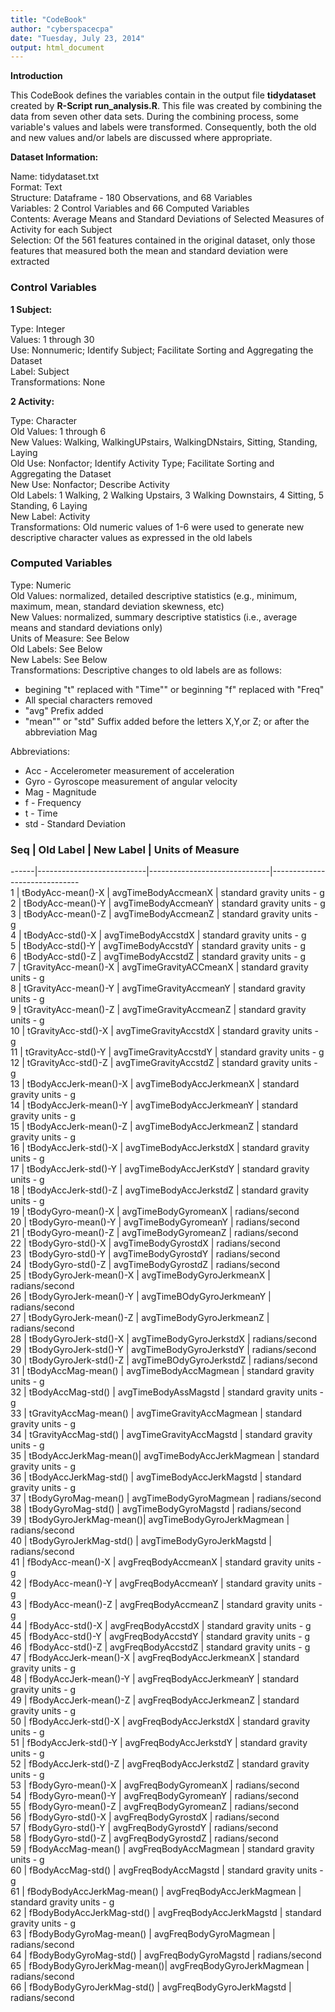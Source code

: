 ```yaml
---
title: "CodeBook"
author: "cyberspacecpa"
date: "Tuesday, July 23, 2014"
output: html_document
---
```


**Introduction**

This CodeBook defines the variables contain in the output file **tidydataset** created by **R-Script run_analysis.R**. This file was created by combining the data from seven other data sets. During the combining process, some variable's values and labels were transformed. Consequently, both the old and new values and/or labels are discussed where appropriate. 


**Dataset Information:**     

Name: tidydataset.txt      
Format: Text     
Structure: Dataframe - 180 Observations, and 68 Variables     
Variables: 2 Control Variables and 66 Computed Variables     
Contents: Average Means and Standard Deviations of Selected Measures of Activity for each Subject     
Selection: Of the 561 features contained in the original dataset, only those features that measured both the mean and standard deviation were extracted     

### Control Variables

**1 Subject:** 

Type: Integer     
Values: 1 through 30     
Use: Nonnumeric; Identify Subject; Facilitate Sorting and Aggregating the Dataset     
Label: Subject     
Transformations: None


**2 Activity:**     

Type: Character     
Old Values: 1 through 6     
New Values: Walking, WalkingUPstairs, WalkingDNstairs, Sitting, Standing, Laying           
Old Use: Nonfactor; Identify Activity Type; Facilitate Sorting and Aggregating the Dataset     
New Use: Nonfactor; Describe Activity     
Old Labels: 1 Walking, 2 Walking Upstairs, 3 Walking Downstairs, 4 Sitting, 5 Standing, 6 Laying     
New Label: Activity     
Transformations: Old numeric values of 1-6 were used to generate new descriptive character values as expressed in the old labels                            

    
### Computed Variables     

Type: Numeric     
Old Values: normalized, detailed descriptive statistics (e.g., minimum, maximum, mean, standard deviation skewness, etc)           
New Values: normalized, summary descriptive statistics (i.e., average means and standard deviations only)     
Units of Measure: See Below     
Old Labels: See Below     
New Labels: See Below     
Transformations: Descriptive changes to old labels are as follows: 

* begining "t" replaced with "Time"" or beginning "f" replaced with "Freq"      
* All special characters removed     
* "avg" Prefix added     
* "mean"" or "std" Suffix added before the letters X,Y,or Z; or after the abbreviation Mag

Abbreviations:     

* Acc - Accelerometer measurement of acceleration
* Gyro - Gyroscope measurement of angular velocity     
* Mag - Magnitude     
* f - Frequency     
* t - Time     
* std - Standard Deviation     
     
    
    
### Seq | Old Label         | New Label  |   Units of Measure      
------|---------------------------|------------------------------|------------------------------    
 1    | tBodyAcc-mean()-X | avgTimeBodyAccmeanX                  | standard gravity units - g                               
 2    | tBodyAcc-mean()-Y | avgTimeBodyAccmeanY                  | standard gravity units - g     
 3    | tBodyAcc-mean()-Z | avgTimeBodyAccmeanZ                  | standard gravity units - g                               
 4    | tBodyAcc-std()-X | avgTimeBodyAccstdX                    | standard gravity units - g                            
 5    | tBodyAcc-std()-Y | avgTimeBodyAccstdY                    | standard gravity units - g                       
 6    | tBodyAcc-std()-Z | avgTimeBodyAccstdZ                    | standard gravity units - g                        
 7    | tGravityAcc-mean()-X | avgTimeGravityACCmeanX            | standard gravity units - g         
 8    | tGravityAcc-mean()-Y | avgTimeGravityAccmeanY            | standard gravity units - g       
 9    | tGravityAcc-mean()-Z | avgTimeGravityAccmeanZ            | standard gravity units - g       
 10   | tGravityAcc-std()-X | avgTimeGravityAccstdX              | standard gravity units - g     
 11   | tGravityAcc-std()-Y | avgTimeGravityAccstdY              | standard gravity units - g     
 12   | tGravityAcc-std()-Z | avgTimeGravityAccstdZ              | standard gravity units - g     
 13   | tBodyAccJerk-mean()-X | avgTimeBodyAccJerkmeanX          | standard gravity units - g      
 14   | tBodyAccJerk-mean()-Y   | avgTimeBodyAccJerkmeanY        | standard gravity units - g      
 15   | tBodyAccJerk-mean()-Z   | avgTimeBodyAccJerkmeanZ        | standard gravity units - g     
 16   | tBodyAccJerk-std()-X    | avgTimeBodyAccJerkstdX         | standard gravity units - g     
 17   | tBodyAccJerk-std()-Y    | avgTimeBodyAccJerKstdY         | standard gravity units - g     
 18   | tBodyAccJerk-std()-Z    | avgTimeBodyAccJerkstdZ         | standard gravity units - g     
 19   | tBodyGyro-mean()-X      | avgTimeBodyGyromeanX           | radians/second     
 20   | tBodyGyro-mean()-Y      | avgTimeBodyGyromeanY           | radians/second       
 21   | tBodyGyro-mean()-Z |      avgTimeBodyGyromeanZ           | radians/second     
 22   | tBodyGyro-std()-X  |      avgTimeBodyGyrostdX            | radians/second     
 23   | tBodyGyro-std()-Y  |      avgTimeBodyGyrostdY            | radians/second     
 24   | tBodyGyro-std()-Z   |     avgTimeBodyGyrostdZ            | radians/second     
 25   | tBodyGyroJerk-mean()-X |  avgTimeBodyGyroJerkmeanX       | radians/second         
 26   | tBodyGyroJerk-mean()-Y  | avgTimeBOdyGyroJerkmeanY       | radians/second       
 27   | tBodyGyroJerk-mean()-Z  | avgTimeBodyGyroJerkmeanZ       | radians/second     
 28   | tBodyGyroJerk-std()-X   | avgTimeBodyGyroJerkstdX        | radians/second     
 29   | tBodyGyroJerk-std()-Y   | avgTimeBodyGyroJerkstdY        | radians/second     
 30   | tBodyGyroJerk-std()-Z   | avgTimeBOdyGyroJerkstdZ        | radians/second          
 31   | tBodyAccMag-mean() |      avgTimeBodyAccMagmean          | standard gravity units - g     
 32   | tBodyAccMag-std()  |      avgTimeBodyAssMagstd           | standard gravity units - g     
 33   | tGravityAccMag-mean() |   avgTimeGravityAccMagmean       | standard gravity units - g         
 34   | tGravityAccMag-std()  |   avgTimeGravityAccMagstd        | standard gravity units - g     
 35   | tBodyAccJerkMag-mean()|   avgTimeBodyAccJerkMagmean      | standard gravity units - g              
 36   | tBodyAccJerkMag-std() |   avgTimeBodyAccJerkMagstd       | standard gravity units - g     
 37   | tBodyGyroMag-mean() |     avgTimeBodyGyroMagmean         | radians/second     
 38   | tBodyGyroMag-std()  |     avgTimeBodyGyroMagstd          | radians/second     
 39   | tBodyGyroJerkMag-mean()|  avgTimeBodyGyroJerkMagmean     | radians/second         
 40   | tBodyGyroJerkMag-std() |  avgTimeBodyGyroJerkMagstd      | radians/second     
 41   | fBodyAcc-mean()-X    |    avgFreqBodyAccmeanX            | standard gravity units - g     
 42   | fBodyAcc-mean()-Y    |    avgFreqBodyAccmeanY            | standard gravity units - g     
 43   | fBodyAcc-mean()-Z    |    avgFreqBodyAccmeanZ            | standard gravity units - g     
 44   | fBodyAcc-std()-X    |     avgFreqBodyAccstdX             | standard gravity units - g     
 45   | fBodyAcc-std()-Y    |     avgFreqBodyAccstdY             | standard gravity units - g     
 46   | fBodyAcc-std()-Z    |     avgFreqBodyAccstdZ             | standard gravity units - g     
 47   | fBodyAccJerk-mean()-X |   avgFreqBodyAccJerkmeanX        | standard gravity units - g         
 48   | fBodyAccJerk-mean()-Y |   avgFreqBodyAccJerkmeanY        | standard gravity units - g      
 49   | fBodyAccJerk-mean()-Z |   avgFreqBodyAccJerkmeanZ        | standard gravity units - g     
 50   | fBodyAccJerk-std()-X  |   avgFreqBodyAccJerkstdX         | standard gravity units - g     
 51   | fBodyAccJerk-std()-Y   |  avgFreqBodyAccJerkstdY         | standard gravity units - g     
 52   | fBodyAccJerk-std()-Z    | avgFreqBodyAccJerkstdZ         | standard gravity units - g     
 53   | fBodyGyro-mean()-X    |   avgFreqBodyGyromeanX           | radians/second          
 54   | fBodyGyro-mean()-Y     |  avgFreqBodyGyromeanY           | radians/second     
 55   | fBodyGyro-mean()-Z     |  avgFreqBodyGyromeanZ           | radians/second     
 56   | fBodyGyro-std()-X     |   avgFreqBodyGyrostdX            | radians/second     
 57   | fBodyGyro-std()-Y     |   avgFreqBodyGyrostdY            | radians/second     
 58   | fBodyGyro-std()-Z     |   avgFreqBodyGyrostdZ            | radians/second     
 59   | fBodyAccMag-mean()     |  avgFreqBodyAccMagmean          | standard gravity units - g     
 60   | fBodyAccMag-std()     |   avgFreqBodyAccMagstd           | standard gravity units - g     
 61   | fBodyBodyAccJerkMag-mean() | avgFreqBodyAccJerkMagmean   | standard gravity units - g         
 62   | fBodyBodyAccJerkMag-std()  | avgFreqBodyAccJerkMagstd    | standard gravity units - g      
 63   | fBodyBodyGyroMag-mean() | avgFreqBodyGyroMagmean         | radians/second     
 64   | fBodyBodyGyroMag-std() | avgFreqBodyGyroMagstd           | radians/second     
 65   | fBodyBodyGyroJerkMag-mean()| avgFreqBodyGyroJerkMagmean  | radians/second         
 66   | fBodyBodyGyroJerkMag-std() | avgFreqBodyGyroJerkMagstd   | radians/second       

